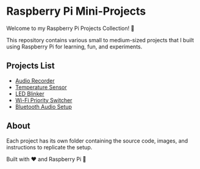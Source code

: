 # Raspberry Pi Mini-Projects

Welcome to my Raspberry Pi Projects Collection! 🎉

This repository contains various small to medium-sized projects that I built using Raspberry Pi for learning, fun, and experiments.

## Projects List

- [Audio Recorder](./audio-recorder/README.md)
- [Temperature Sensor](./temperature-sensor/README.md)
- [LED Blinker](./led-blinker/README.md)
- [Wi-Fi Priority Switcher](./wifi-priority-switcher/README.md)
- [Bluetooth Audio Setup](./bluetooth-audio/README.md)

## About

Each project has its own folder containing the source code, images, and instructions to replicate the setup.

Built with ❤️ and Raspberry Pi 🥧
